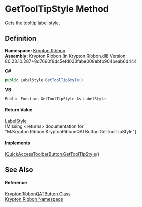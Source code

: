 # GetToolTipStyle Method


Gets the tooltip label style.



## Definition
**Namespace:** <a href="1e9bc734-cff9-e9b8-f013-94cdac669794.md">Krypton.Ribbon</a>  
**Assembly:** Krypton.Ribbon (in Krypton.Ribbon.dll) Version: 80.23.10.287+8d7660f9dc5efd033fabe008ebfb904beab6d444

**C#**
``` C#
public LabelStyle GetToolTipStyle()
```
**VB**
``` VB
Public Function GetToolTipStyle As LabelStyle
```



#### Return Value
<a href="193b17d5-a258-8d47-0ddd-e4657473a0cc.md">LabelStyle</a>  
\[Missing &lt;returns&gt; documentation for "M:Krypton.Ribbon.KryptonRibbonQATButton.GetToolTipStyle"\]

#### Implements
<a href="88d4f1f6-3f16-0128-10b7-981897af8431.md">IQuickAccessToolbarButton.GetToolTipStyle()</a>  


## See Also


#### Reference
<a href="46639fb1-b6a2-c27c-c5de-d80f81cf787d.md">KryptonRibbonQATButton Class</a>  
<a href="1e9bc734-cff9-e9b8-f013-94cdac669794.md">Krypton.Ribbon Namespace</a>  
